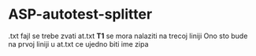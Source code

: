 # ASP-autotest-splitter

.txt fajl se trebe zvati at.txt
**T1** se mora nalaziti na trecoj liniji
Ono sto bude na prvoj liniji u at.txt ce ujedno biti ime zipa
